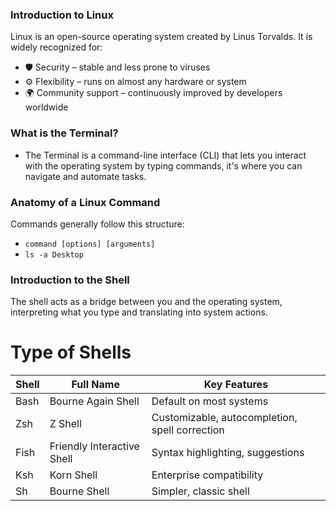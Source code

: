 ### Introduction to Linux

Linux is an open-source operating system created by Linus Torvalds.
It is widely recognized for:
- 🛡️ Security – stable and less prone to viruses
- ⚙️ Flexibility – runs on almost any hardware or system
- 🌍 Community support – continuously improved by developers worldwide

### What is the Terminal?
- The Terminal is a command-line interface (CLI) that lets you interact with the operating system by typing commands, it's where you can navigate and automate tasks.

### Anatomy of a Linux Command
Commands generally follow this structure:
- `command [options] [arguments]`
- `ls -a Desktop`

### Introduction to the Shell
The shell acts as a bridge between you and the operating system, interpreting what you type and translating into system actions.
# Type of Shells
| Shell | Full Name                  | Key Features                                   |
| ----- | -------------------------- | ---------------------------------------------- |
| Bash  | Bourne Again Shell         | Default on most systems                        |
| Zsh   | Z Shell                    | Customizable, autocompletion, spell correction |
| Fish  | Friendly Interactive Shell | Syntax highlighting, suggestions               |
| Ksh   | Korn Shell                 | Enterprise compatibility                       |
| Sh    | Bourne Shell               | Simpler, classic shell                         |
